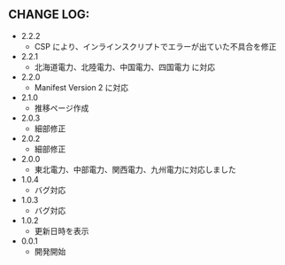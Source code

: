 CHANGE LOG:
-----------

- 2.2.2
  - CSP により、インラインスクリプトでエラーが出ていた不具合を修正 
- 2.2.1
  - 北海道電力、北陸電力、中国電力、四国電力 に対応 
- 2.2.0
  - Manifest Version 2 に対応 
- 2.1.0
  - 推移ページ作成 
- 2.0.3
  - 細部修正
- 2.0.2
  - 細部修正
- 2.0.0
  - 東北電力、中部電力、関西電力、九州電力に対応しました
- 1.0.4
  - バグ対応
- 1.0.3
  - バグ対応
- 1.0.2
  - 更新日時を表示
- 0.0.1
  - 開発開始

